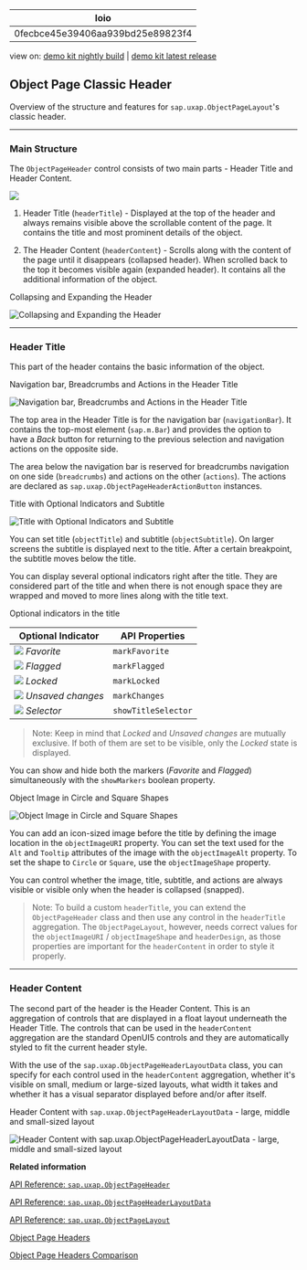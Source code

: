 <!-- loio0fecbce45e39406aa939bd25e89823f4 -->

| loio |
| -----|
| 0fecbce45e39406aa939bd25e89823f4 |

<div id="loio">

view on: [demo kit nightly build](https://openui5nightly.hana.ondemand.com/#/topic/0fecbce45e39406aa939bd25e89823f4) | [demo kit latest release](https://openui5.hana.ondemand.com/#/topic/0fecbce45e39406aa939bd25e89823f4)</div>

## Object Page Classic Header

Overview of the structure and features for `sap.uxap.ObjectPageLayout`'s classic header.

***

### Main Structure

The `ObjectPageHeader` control consists of two main parts - Header Title and Header Content.

 ![](loioe8468207c7504dcb8126157792b37ecf_HiRes.png) 

1.  Header Title \(`headerTitle`\) - Displayed at the top of the header and always remains visible above the scrollable content of the page. It contains the title and most prominent details of the object.

2.  The Header Content \(`headerContent`\) - Scrolls along with the content of the page until it disappears \(collapsed header\). When scrolled back to the top it becomes visible again \(expanded header\). It contains all the additional information of the object.


   
  
Collapsing and Expanding the Header<a name="loio0fecbce45e39406aa939bd25e89823f4__fig_tzt_2gw_1cb"/>

 ![](loio4e081060fae54366b424de28f722860c_LowRes.gif "Collapsing and Expanding the Header") 

***

### Header Title

This part of the header contains the basic information of the object.

   
  
Navigation bar, Breadcrumbs and Actions in the Header Title<a name="loio0fecbce45e39406aa939bd25e89823f4__fig_a5m_qmh_ccb"/>

 ![](loiob2459223fc504ea1a380590ac0c45a41_HiRes.png "Navigation bar, Breadcrumbs and Actions in the Header Title") 

The top area in the Header Title is for the navigation bar \(`navigationBar`\). It contains the top-most element \(`sap.m.Bar`\) and provides the option to have a *Back* button for returning to the previous selection and navigation actions on the opposite side.

The area below the navigation bar is reserved for breadcrumbs navigation on one side \(`breadcrumbs`\) and actions on the other \(`actions`\). The actions are declared as `sap.uxap.ObjectPageHeaderActionButton` instances.

   
  
Title with Optional Indicators and Subtitle<a name="loio0fecbce45e39406aa939bd25e89823f4__fig_rqv_1vh_ccb"/>

 ![](loio553c7d7128404063a00a4afba69a966d_HiRes.png "Title with Optional Indicators and Subtitle") 

You can set title \(`objectTitle`\) and subtitle \(`objectSubtitle`\). On larger screens the subtitle is displayed next to the title. After a certain breakpoint, the subtitle moves below the title.

You can display several optional indicators right after the title. They are considered part of the title and when there is not enough space they are wrapped and moved to more lines along with the title text.

Optional indicators in the title<a name="loio0fecbce45e39406aa939bd25e89823f4__table_oxs_blm_2cb"/>

|Optional Indicator|API Properties|
|------------------|--------------|
| ![](loio7813cf4ed2754695a91a1aa67e94de39_HiRes.png) *Favorite* | `markFavorite` |
| ![](loio4c5abbfbce524a4aba4e48724c36a345_HiRes.png) *Flagged* | `markFlagged` |
| ![](loio52d023e0f3674110ac99f4a72b74b428_HiRes.png) *Locked* | `markLocked` |
| ![](loiof89451a47cc54e0186d1e597f2f18682_HiRes.png) *Unsaved changes* | `markChanges` |
| ![](loiod7144c249b8d4168a7129f583e7c5674_HiRes.png) *Selector* | `showTitleSelector` |

> Note:
> Keep in mind that *Locked* and *Unsaved changes* are mutually exclusive. If both of them are set to be visible, only the *Locked* state is displayed.
> 
> 

You can show and hide both the markers \(*Favorite* and *Flagged*\) simultaneously with the `showMarkers` boolean property.

   
  
Object Image in Circle and Square Shapes<a name="loio0fecbce45e39406aa939bd25e89823f4__fig_uc4_2rh_ccb"/>

 ![](loiodf92915521c34aaf8e2d1f7e7b509ab7_LowRes.gif "Object Image in Circle and Square Shapes") 

You can add an icon-sized image before the title by defining the image location in the `objectImageURI` property. You can set the text used for the `Alt` and `Tooltip` attributes of the image with the `objectImageAlt` property. To set the shape to `Circle` or `Square`, use the `objectImageShape` property.

You can control whether the image, title, subtitle, and actions are always visible or visible only when the header is collapsed \(snapped\).

> Note:
> To build a custom `headerTitle`, you can extend the `ObjectPageHeader` class and then use any control in the `headerTitle` aggregation. The `ObjectPageLayout`, however, needs correct values for the `objectImageURI` / `objectImageShape` and `headerDesign`, as those properties are important for the `headerContent` in order to style it properly.
> 
> 

***

### Header Content

The second part of the header is the Header Content. This is an aggregation of controls that are displayed in a float layout underneath the Header Title. The controls that can be used in the `headerContent` aggregation are the standard OpenUI5 controls and they are automatically styled to fit the current header style.

With the use of the `sap.uxap.ObjectPageHeaderLayoutData` class, you can specify for each control used in the `headerContent` aggregation, whether it's visible on small, medium or large-sized layouts, what width it takes and whether it has a visual separator displayed before and/or after itself.

   
  
Header Content with `sap.uxap.ObjectPageHeaderLayoutData` - large, middle and small-sized layout<a name="loio0fecbce45e39406aa939bd25e89823f4__fig_azb_j1n_ccb"/>

 ![](loio40e357c0789d4982a5223ea6f9143315_LowRes.gif "Header Content with sap.uxap.ObjectPageHeaderLayoutData - large, middle
					and small-sized layout") 

**Related information**  


[API Reference: `sap.uxap.ObjectPageHeader`](https://openui5.hana.ondemand.com/#docs/api/symbols/sap.uxap.ObjectPageHeader.html)

[API Reference: `sap.uxap.ObjectPageHeaderLayoutData`](https://openui5.hana.ondemand.com/#docs/api/symbols/sap.uxap.ObjectPageHeaderLayoutData.html)

[API Reference: `sap.uxap.ObjectPageLayout`](https://openui5.hana.ondemand.com/#docs/api/symbols/sap.uxap.ObjectPageLayout.html)

[Object Page Headers](Object_Page_Headers_d2ef009.md)

[Object Page Headers Comparison](Object_Page_Headers_Comparison_9c9d94f.md)

